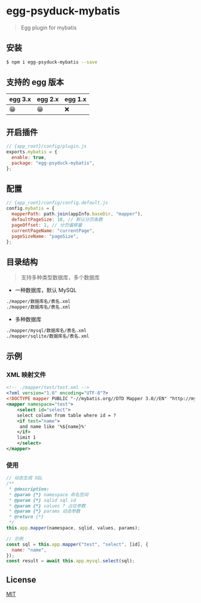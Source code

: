 # egg-psyduck-mybatis

> Egg plugin for mybatis

## 安装

```bash
$ npm i egg-psyduck-mybatis --save
```

## 支持的 egg 版本

| egg 3.x | egg 2.x | egg 1.x |
| ------- | ------- | ------- |
| 😁      | 😁      | ❌      |

## 开启插件

```js
// {app_root}/config/plugin.js
exports.mybatis = {
  enable: true,
  package: "egg-psyduck-mybatis",
};
```

## 配置

```js
// {app_root}/config/config.default.js
config.mybatis = {
  mapperPath: path.join(appInfo.baseDir, "mapper"),
  defaultPageSize: 10, // 默认分页条数
  pageOffset: 1, // 分页偏移量
  currentPageName: "currentPage",
  pageSizeName: "pageSize",
};
```

## 目录结构

> 支持多种类型数据库，多个数据库

- 一种数据库，默认 MySQL

```bash
./mapper/数据库名/表名.xml
./mapper/数据库名/表名.xml
```

- 多种数据库

```bash
./mapper/mysql/数据库名/表名.xml
./mapper/sqlite/数据库名/表名.xml
```

## 示例

### XML 映射文件

```xml
<!-- ./mapper/test/test.xml -->
<?xml version="1.0" encoding="UTF-8"?>
<!DOCTYPE mapper PUBLIC "-//mybatis.org//DTD Mapper 3.0//EN" "http://mybatis.org/dtd/mybatis-3-mapper.dtd">
<mapper namespace="test">
    <select id="select">
    select column from table where id = ?
    <if test="name">
     and name like '%${name}%'
    </if>
    limit 1
    </select>
</mapper>
```

### 使用

```js
// 动态生成 SQL
/**
 * @description:
 * @param {*} namespace 命名空间
 * @param {*} sqlid sql id
 * @param {*} values ? 占位参数
 * @param {*} params 动态参数
 * @return {*}
 */
this.app.mapper(namespace, sqlid, values, params);

// 示例
const sql = this.app.mapper("test", "select", [id], {
  name: "name",
});
const result = await this.app.mysql.select(sql);
```

## License

[MIT](LICENSE)
